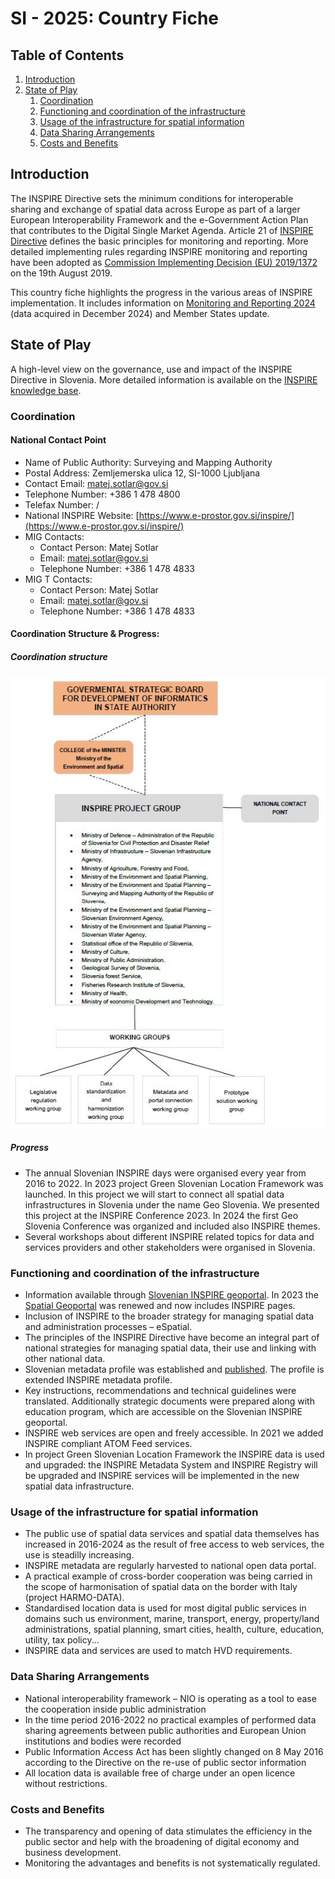 # SI - 2025: Country Fiche

## Table of Contents
1. [Introduction](#introduction)
1. [State of Play](#state_of_play)
   1. [Coordination](#Coordination)
   2. [Functioning and coordination of the infrastructure](#functioning)
   3. [Usage of the infrastructure for spatial information](#usage)
   4. [Data Sharing Arrangements](#data)
   5. [Costs and Benefits](#costs)


## Introduction

The INSPIRE Directive sets the minimum conditions for interoperable sharing and exchange of spatial data across Europe as part of a larger European Interoperability Framework and the e-Government Action Plan that contributes to the Digital Single Market Agenda. Article 21 of [INSPIRE Directive](https://eur-lex.europa.eu/eli/dir/2007/2/oj) defines the basic principles for monitoring and reporting. More detailed implementing rules regarding INSPIRE monitoring and reporting have been adopted as [Commission Implementing Decision (EU) 2019/1372](https://eur-lex.europa.eu/eli/dec_impl/2019/1372/oj) on the 19th August 2019.

This country fiche highlights the progress in the various areas of INSPIRE implementation. It includes information on [Monitoring and Reporting 2024](https://inspire-geoportal.ec.europa.eu/mr/mr2024_details.html?country=si) (data acquired in December 2024) and Member States update.

## State of Play

A high-level view on the governance, use and impact of the INSPIRE Directive in Slovenia. More detailed information is
available on the [INSPIRE knowledge base](https://knowledge-base.inspire.ec.europa.eu/index_en).

### Coordination

#### National Contact Point

- Name of Public Authority: Surveying and Mapping Authority
- Postal Address: Zemljemerska ulica 12, SI-1000 Ljubljana
- Contact Email: matej.sotlar@gov.si
- Telephone Number: +386 1 478 4800
- Telefax Number: /
- National INSPIRE Website: [https://www.e-prostor.gov.si/inspire/](https://www.e-prostor.gov.si/inspire/)
- MIG Contacts: 
  - Contact Person: Matej Sotlar
  - Email: matej.sotlar@gov.si
  - Telephone Number: +386 1 478 4833
- MIG T Contacts: 
  - Contact Person: Matej Sotlar
  - Email: matej.sotlar@gov.si
  - Telephone Number: +386 1 478 4833

#### Coordination Structure & Progress: 

##### Coordination structure

![Coordination structure](images/coordination_structure.jpg)

##### Progress

- The annual Slovenian INSPIRE days were organised every year from 2016 to 2022. In 2023 project Green Slovenian Location Framework was launched. In this project we will start to connect all spatial data infrastructures in Slovenia under the name Geo Slovenia. We presented this project at the INSPIRE Conference 2023. In 2024 the first Geo Slovenia Conference was organized and included also INSPIRE themes.
- Several workshops about different INSPIRE related topics for data and services providers and other stakeholders were organised in Slovenia.

### Functioning and coordination of the infrastructure <a name="functioning"></a>

- Information available through [Slovenian INSPIRE geoportal](https://www.e-prostor.gov.si/inspire/). In 2023 the [Spatial Geoportal](https://www.e-prostor.gov.si/) was renewed and now includes INSPIRE pages.
- Inclusion of INSPIRE to the broader strategy for managing spatial data and administration processes – eSpatial.
- The principles of the INSPIRE Directive have become an integral part of national strategies for managing spatial data, their use and linking with other national data.
- Slovenian metadata profile was established and [published](https://www.e-prostor.gov.si/fileadmin/user_upload/dokumenti/knjiznicna_gradiva/5827_SMP.pdf). The profile is extended INSPIRE metadata profile.
- Key instructions, recommendations and technical guidelines were translated. Additionally strategic documents were prepared along with education program, which are accessible on the Slovenian INSPIRE geoportal.
- INSPIRE web services are open and freely accessible. In 2021 we added INSPIRE compliant ATOM Feed services.
- In project Green Slovenian Location Framework the INSPIRE data is used and upgraded: the INSPIRE Metadata System and INSPIRE Registry will be upgraded and INSPIRE services will be implemented in the new spatial data infrastructure.

### Usage of the infrastructure for spatial information <a name="usage"></a>

- The public use of spatial data services and spatial data themselves has increased in 2016-2024 as the result of free access to web services, the use is steadilly increasing.
- INSPIRE metadata are regularly harvested to national open data portal.
- A practical example of cross-border cooperation was being carried in the scope of harmonisation of spatial data on the border with Italy (project HARMO-DATA).
- Standardised location data is used for most digital public services in domains such us environment, marine, transport, energy, property/land administrations, spatial planning, smart cities, health, culture, education, utility, tax policy...
- INSPIRE data and services are used to match HVD requirements.

### Data Sharing Arrangements <a name="data"></a>

- National interoperability framework – NIO is operating as a tool to ease the cooperation inside public administration
- In the time period 2016-2022 no practical examples of performed data sharing agreements between public authorities and European Union institutions and bodies were recorded
- Public Information Access Act has been slightly changed on 8 May 2016 according to the Directive on the re-use of public sector information
- All location data is available free of charge under an open licence without restrictions.

### Costs and Benefits <a name="costs"></a>

- The transparency and opening of data stimulates the efficiency in the public sector and help with the broadening of digital economy and business development.
- Monitoring the advantages and benefits is not systematically regulated.
